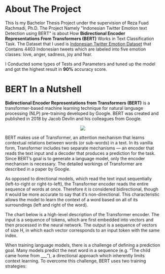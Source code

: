 # About The Project

This Is my Bachelor Thesis Project under the supervision of Reza Fuad Rachmadi, Ph.D. The Project Namely 
"Indonesian Twitter Emotion text Detection using BERT" is about How **Bidirectional Encoder Representations From Transformers (BERT)** Works in Text Classification Task.
The Dataset that I used is [Indonesian Twitter Emotion Dataset](https://github.com/meisaputri21/Indonesian-Twitter-Emotion-Dataset) that Contains 4403 Indonesian tweets which are labeled into five emotion classes: love, anger, sadness, joy and fear.

I Conducted some types of Tests and Parameters and tuned up the model and got the highest result in **90%** accuracy score.

# BERT In a Nutshell

**Bidirectional Encoder Representations from Transformers (BERT)** is a transformer-based machine learning technique for natural language processing (NLP) pre-training developed by Google. BERT was created and published in 2018 by Jacob Devlin and his colleagues from Google. 

<p align="center">
  <img src="https://www.researchgate.net/publication/339786972/figure/fig3/AS:867018077118465@1583724626279/Architecture-of-the-BERT-based-discriminator-model-Raw-texts-are-fed-into-the-model-to.png"/>
</p>

BERT makes use of Transformer, an attention mechanism that learns contextual relations between words (or sub-words) in a text. In its vanilla form, Transformer includes two separate mechanisms — an encoder that reads the text input and a decoder that produces a prediction for the task. Since BERT’s goal is to generate a language model, only the encoder mechanism is necessary. The detailed workings of Transformer are described in a paper by Google.

As opposed to directional models, which read the text input sequentially (left-to-right or right-to-left), the Transformer encoder reads the entire sequence of words at once. Therefore it is considered bidirectional, though it would be more accurate to say that it’s non-directional. This characteristic allows the model to learn the context of a word based on all of its surroundings (left and right of the word).

The chart below is a high-level description of the Transformer encoder. The input is a sequence of tokens, which are first embedded into vectors and then processed in the neural network. The output is a sequence of vectors of size H, in which each vector corresponds to an input token with the same index.

When training language models, there is a challenge of defining a prediction goal. Many models predict the next word in a sequence (e.g. “The child came home from ___”), a directional approach which inherently limits context learning. To overcome this challenge, BERT uses two training strategies:
